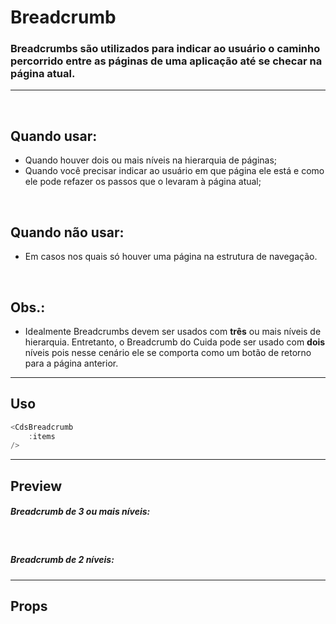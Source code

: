# Breadcrumb

### Breadcrumbs são utilizados para indicar ao usuário o caminho percorrido entre as páginas de uma aplicação até se checar na página atual.
---
<br />

## Quando usar:
- Quando houver dois ou mais níveis na hierarquia de páginas;
- Quando você precisar indicar ao usuário em que página ele está e como ele pode refazer os passos que o levaram à página atual;

<br />

## Quando não usar:
- Em casos nos quais só houver uma página na estrutura de navegação.

<br />

## Obs.:
- Idealmente Breadcrumbs devem ser usados com <b>três</b> ou mais níveis de hierarquia. Entretanto, o Breadcrumb do
Cuida pode ser usado com <b>dois</b> níveis pois nesse cenário ele se comporta como um botão de retorno para a página anterior.


---

## Uso

```js
<CdsBreadcrumb
	:items
/>
```

---

## Preview

##### Breadcrumb de 3 ou mais níveis:

<PreviewBuilder
	:component="CdsBreadcrumb"
	:items
/>

<br />

##### Breadcrumb de 2 níveis:

<PreviewBuilder
	:component="CdsBreadcrumb"
	:items="items2"
/>

---

## Props

<APITable
	name="Breadcrumb"
	section="props"
/>
<br />

<script setup>
import { ref } from 'vue';
import CdsBreadcrumb from '@/components/Breadcrumb.vue';

const items = ref([
	{
		label: 'Relatórios',
		route: {
			path: '/reports',
			name: 'reports'
		},
	},
	{
		label: 'Relatórios individualizados',
		route: {
			path: '/individualized-reports',
			name: 'individualized'
		},
	},
	{
		label: 'Relatório de usuários',
		route: {
			path: '/users-reports',
			name: 'users'
		},
	},
]);

const items2 = ref([
	{
		label: 'Relatórios',
		route: {
			path: '/reports',
			name: 'reports'
		},
	},
	{
		label: 'Relatórios individualizados',
		route: {
			path: '/individualized-reports',
			name: 'individualized'
		},
	},
]);
</script>
